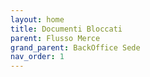 ```yaml
---
layout: home
title: Documenti Bloccati
parent: Flusso Merce
grand_parent: BackOffice Sede
nav_order: 1
---
```

